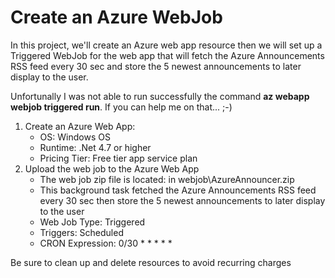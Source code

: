 Create an Azure WebJob
=
In this project, we'll create an Azure web app resource then we will set up a Triggered WebJob for the web app that will fetch the Azure Announcements RSS feed every 30 sec and store the 5 newest announcements to later display to the user.

Unfortunally I was not able to run successfully the command **az webapp webjob triggered run**. If you can help me on that... ;-)

1. Create an Azure Web App:
    - OS: Windows OS
    - Runtime: .Net 4.7 or higher
    - Pricing Tier: Free tier app service plan
2. Upload the web job to the Azure Web App
    - The web job zip file is located: in webjob\AzureAnnouncer.zip
    - This background task fetched the Azure Announcements RSS feed every 30 sec then store the 5 newest announcements to later display to the user
    - Web Job Type: Triggered
    - Triggers: Scheduled
    - CRON Expression: 0/30 * * * * *

Be sure to clean up and delete resources to avoid recurring charges